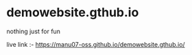 # demowebsite.gthub.io
nothing just for fun


live link :- https://manu07-oss.github.io/demowebsite.gthub.io/
